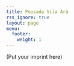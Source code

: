 ```yaml
---
title: Pousada Vila Ará
rss_ignore: true
layout: page
menu:
  footer:
    weight: 1
---
```


(Put your imprint here)
